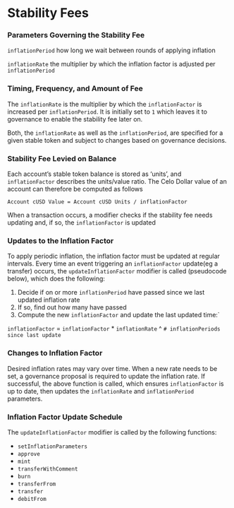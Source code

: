 # Stability Fees

### **Parameters Governing the Stability Fee**

`inflationPeriod` how long we wait between rounds of applying inflation

`inflationRate` the multiplier by which the inflation factor is adjusted per `inflationPeriod` 

### **Timing, Frequency, and Amount of Fee**

The `inflationRate` is the multiplier by which the `inflationFactor` is increased per `inflationPeriod`. It is initially set to `1` which leaves it to governance to enable the stability fee later on.

Both, the `inflationRate` as well as the `inflationPeriod`, are specified for a given stable token and subject to changes based on governance decisions.

### **Stability Fee Levied on Balance**

Each account’s stable token balance is stored as ‘units’, and `inflationFactor` describes the units/value ratio. The Celo Dollar value of an account can therefore be computed as follows

`Account cUSD Value = Account cUSD Units / inflationFactor`

When a transaction occurs, a modifier checks if the stability fee needs updating and, if so, the `inflationFactor` is updated

### **Updates to the Inflation Factor**

To apply periodic inflation, the inflation factor must be updated at regular intervals. Every time an event triggering an `inflationFactor` update\(eg a transfer\) occurs, the `updateInflationFactor` modifier is called \(pseudocode below\), which does the following:

1.  Decide if on or more `inflationPeriod` have passed since we last updated inflation rate
2.  If so, find out how many have passed
3.  Compute the new `inflationFactor` and update the last updated time:`

`inflationFactor` = `inflationFactor` \* `inflationRate` ^ `# inflationPeriods since last update`

### **Changes to Inflation Factor**

Desired inflation rates may vary over time. When a new rate needs to be set, a governance proposal is required to update the inflation rate. If successful, the above function is called, which ensures `inflationFactor` is up to date, then updates the `inflationRate` and `inflationPeriod` parameters.

### **Inflation Factor Update Schedule**

The `updateInflationFactor` modifier is called by the following functions:

- `setInflationParameters`
- `approve`
- `mint`
- `transferWithComment`
- `burn`
- `transferFrom`
- `transfer`
- `debitFrom`
